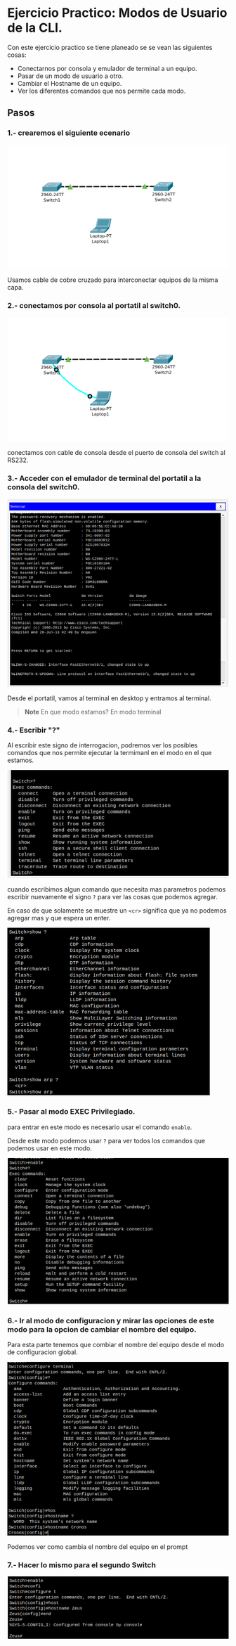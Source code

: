 # Ejercicio Practico: Modos de Usuario de la CLI.

Con este ejercicio practico se tiene planeado se se vean las siguientes cosas:

* Conectarnos por consola y emulador de terminal a un equipo.
* Pasar de un modo de usuario a otro.
* Cambiar el Hostname de un equipo.
* Ver los diferentes comandos que nos permite cada modo.

## Pasos

### 1.- crearemos el siguiente ecenario

![Imagen5](https://github.com/RaulEstram/Documentaciones/blob/main/Redes/Redes%20Introduccion/Imagenes/Imagen5.png)

Usamos cable de cobre cruzado para interconectar equipos de la misma capa.

### 2.- conectamos por consola al portatil al switch0.

![Imagen6](https://github.com/RaulEstram/Documentaciones/blob/main/Redes/Redes%20Introduccion/Imagenes/Imagen6.png)

conectamos con cable de consola desde el puerto de consola del switch al RS232.

### 3.- Acceder con el emulador de terminal del portatil a la consola del switch0.

![Imagen7](https://github.com/RaulEstram/Documentaciones/blob/main/Redes/Redes%20Introduccion/Imagenes/Imagen7.png)

Desde el portatil, vamos al terminal en desktop y entramos al terminal.

> **Note**
> En que modo estamos?
> En modo terminal

### 4.- Escribir "?"

Al escribir este signo de interrogacion, podremos ver los posibles comandos que nos permite ejecutar la termimanl en el modo en el que estamos.

![Imagen8](https://github.com/RaulEstram/Documentaciones/blob/main/Redes/Redes%20Introduccion/Imagenes/Imagen8.png)

cuando escribimos algun comando que necesita mas parametros podemos escribir nuevamente el signo ```?``` para ver las cosas que podemos agregar.

En caso de que solamente se muestre un ```<cr>``` significa que ya no podemos agregar mas y que espera un enter.

![Imagen9](https://github.com/RaulEstram/Documentaciones/blob/main/Redes/Redes%20Introduccion/Imagenes/Imagen9.png)

### 5.- Pasar al modo EXEC Privilegiado.

para entrar en este modo es necesario usar el comando ```enable```.

Desde este modo podemos usar ```?``` para ver todos los comandos que podemos usar en este modo.

![Imagen10](https://github.com/RaulEstram/Documentaciones/blob/main/Redes/Redes%20Introduccion/Imagenes/Imagen10.png)

### 6.- Ir al modo de configuracion y mirar las opciones de este modo para la opcion de cambiar el nombre del equipo.

Para esta parte tenemos que combiar el nombre del equipo desde el modo de configuracion global.

![Imagen11](https://github.com/RaulEstram/Documentaciones/blob/main/Redes/Redes%20Introduccion/Imagenes/Imagen11.png)

Podemos ver como cambia el nombre del equipo en el prompt

### 7.- Hacer lo mismo para el segundo Switch

![Imagen12](https://github.com/RaulEstram/Documentaciones/blob/main/Redes/Redes%20Introduccion/Imagenes/Imagen12.png)